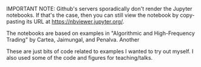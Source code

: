 IMPORTANT NOTE: Github's servers sporadically don't render the Jupyter notebooks. If that's the case, then you can still view the notebook by copy-pasting its URL at https://nbviewer.jupyter.org/.

The notebooks are based on examples in "Algorithmic and High-Frequency Trading" by Cartea, Jaimungal, and Penalva. Another 

These are just bits of code related to examples I wanted to try out myself. I also used some of the code and figures for teaching/talks.
